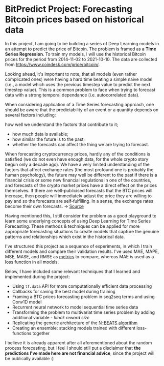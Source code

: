 # BitPredict Project: Forecasting Bitcoin prices based on historical data

In this project, I am going to be building a series of Deep Learning models in an attempt to predict the price of Bitcoin. The problem is framed as a **Time Series Regression**. To train my models, I will use the historical Bitcoin prices for the period from 2014-11-02 to 2021-10-10. The data are collected from https://www.coindesk.com/price/bitcoin/. 

Looking ahead, it's important to note, that all models (even rather complicated ones) were having a hard time beating a simple naïve model (i.e., a model which uses the previous timestep value to predict the next timestep value). This is a common problem to face when trying to forecast data with a strong temporal dependance (i.e. autocorrelated data). 

When considering application of a Time Series forecasting approach, one should be aware that the predictability of an event or a quantity depends on several factors including:

how well we understand the factors that contribute to it;
* how much data is available;
* how similar the future is to the past;
* whether the forecasts can affect the thing we are trying to forecast.

When forecasting cryptocurrency prices, hardly any of the conditions is satisfied (we do not even have enough data, for the whole crypto story begun only a decade ago). We have a very limited understanding of the factors that affect exchange rates (the most profound one is probably the human psychology), the future may well be different to the past if there is a financial crisis or some new financial regulations in one of the countries, and forecasts of the crypto market prices have a direct effect on the prices themselves. If there are well-publicised forecasts that the BTC prices will increase, then people will immediately adjust the price they are willing to pay and so the forecasts are self-fulfilling. In a sense, the exchange rates become their own forecasts. -> [Source](https://otexts.com/fpp3/what-can-be-forecast.html)

Having mentioned this, I still consider the problem as a good playground to learn some underlying concepts of using Deep Learning for Time Series Forecasting. These methods & techniques can be applied for more appropriate forecasting situations to create models that capture the genuine patterns and relationships which exist in the historical data.

I've structured this project as a sequence of experiments, in which I train different models and compare their validation results. I've used MAE, MAPE, MSE, MASE, and RMSE as [metrics](https://www.tensorflow.org/api_docs/python/tf/losses) to compare, whereas MAE is used as a loss function in all models. 

Below, I have included some relevant techniques that I learned and implemented during the project: 
* Using `tf.data` API for more computationally efficient data processing 
* Callbacks for saving the best model during training
* Framing a BTC prices forecasting problem in seq2seq terms and using Conv1D model
* Recurrent neural network to model sequential time series data
* Transforming the problem to multivariat time series problem by adding additional variable - *block reward size*
* Replicating the generic architecture of the [N-BEATS algorithm](https://arxiv.org/abs/1905.10437)
* Creating an ensemble: stacking models trained with different loss-functions together


I believe it is already apparent after all aforementioned about the random process forecasting, but I feel I should still put a disclaimer that **the predictions I've made here are not financial advice**, since the project will be publically available :)
